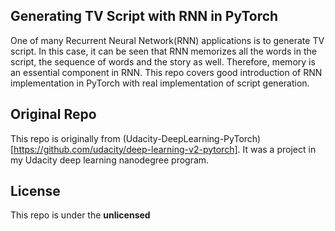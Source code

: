## Generating TV Script with RNN in PyTorch
One of many Recurrent Neural Network(RNN) applications is to generate TV script. In this case, it can be seen that RNN memorizes all the words in the script, the sequence of words and the story as well. Therefore, memory is an essential component in RNN. This repo covers good introduction of RNN implementation in PyTorch with real implementation of script generation.

## Original Repo
This repo is originally from (Udacity-DeepLearning-PyTorch)[https://github.com/udacity/deep-learning-v2-pytorch]. It was a project in my Udacity deep learning nanodegree program.

## License
This repo is under the **unlicensed**